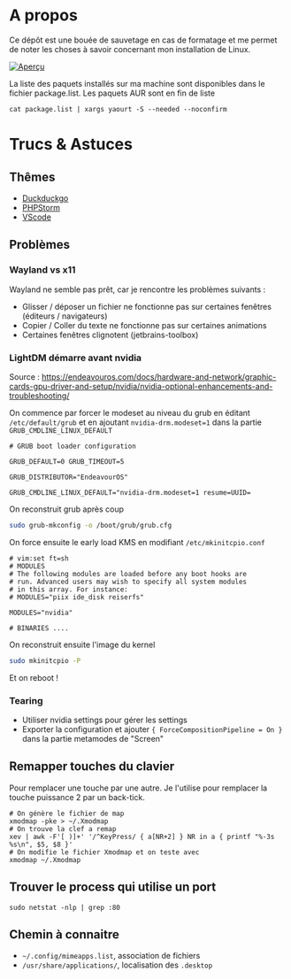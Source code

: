 # A propos

Ce dépôt est une bouée de sauvetage en cas de formatage et me permet de noter les choses à savoir concernant mon installation de Linux.

[![Aperçu](screenshot.png)](https://raw.githubusercontent.com/Grafikart/dotfiles/master/screenshot.png)

La liste des paquets installés sur ma machine sont disponibles dans le fichier package.list. Les paquets AUR sont en fin de liste

```
cat package.list | xargs yaourt -S --needed --noconfirm
```

# Trucs & Astuces

## Thêmes

- [Duckduckgo](https://duckduckgo.com/?kae=d&kao=-1&kau=-1&kak=-1&kax=-1&k5=1&kap=-1&kaq=-1&kah=ca-en%2Cbe-nl&kl=wt-wt&k7=1a1b26&kaa=BB9AF7&kj=16161e&k21=16161E&k18=-1&kx=1abc9c&kt=e&ka=e&k9=C0CAF5&k8=6183BB)
- [PHPStorm](https://github.com/Grafikart/tokyo-night-jetbrains-theme)
- [VScode](https://github.com/enkia/tokyo-night-vscode-theme)

## Problèmes

### Wayland vs x11

Wayland ne semble pas prêt, car je rencontre les problèmes suivants : 

- Glisser / déposer un fichier ne fonctionne pas sur certaines fenêtres (éditeurs / navigateurs)
- Copier / Coller du texte ne fonctionne pas sur certaines animations
- Certaines fenêtres clignotent (jetbrains-toolbox)

### LightDM démarre avant nvidia

Source : https://endeavouros.com/docs/hardware-and-network/graphic-cards-gpu-driver-and-setup/nvidia/nvidia-optional-enhancements-and-troubleshooting/

On commence par forcer le modeset au niveau du grub en éditant `/etc/default/grub` et en ajoutant `nvidia-drm.modeset=1` dans la partie `GRUB_CMDLINE_LINUX_DEFAULT`

```
# GRUB boot loader configuration

GRUB_DEFAULT=0 GRUB_TIMEOUT=5

GRUB_DISTRIBUTOR="EndeavourOS"

GRUB_CMDLINE_LINUX_DEFAULT="nvidia-drm.modeset=1 resume=UUID=
```

On reconstruit grub après coup

```bash
sudo grub-mkconfig -o /boot/grub/grub.cfg
```

On force ensuite le early load KMS en modifiant `/etc/mkinitcpio.conf`

```
# vim:set ft=sh
# MODULES
# The following modules are loaded before any boot hooks are
# run. Advanced users may wish to specify all system modules
# in this array. For instance:
# MODULES="piix ide_disk reiserfs"

MODULES="nvidia"

# BINARIES ....
```

On reconstruit ensuite l'image du kernel

```bash
sudo mkinitcpio -P
```

Et on reboot !

### Tearing

- Utiliser nvidia settings pour gérer les settings
- Exporter la configuration et ajouter  `{ ForceCompositionPipeline = On }` dans la partie metamodes de "Screen"

## Remapper touches du clavier

Pour remplacer une touche par une autre. Je l'utilise pour remplacer la touche puissance 2 par un back-tick.

```
# On génère le fichier de map
xmodmap -pke > ~/.Xmodmap
# On trouve la clef a remap
xev | awk -F'[ )]+' '/^KeyPress/ { a[NR+2] } NR in a { printf "%-3s %s\n", $5, $8 }'
# On modifie le fichier Xmodmap et on teste avec
xmodmap ~/.Xmodmap
```

## Trouver le process qui utilise un port

```
sudo netstat -nlp | grep :80
```

## Chemin à connaitre

- `~/.config/mimeapps.list`, association de fichiers
- `/usr/share/applications/`, localisation des `.desktop`
